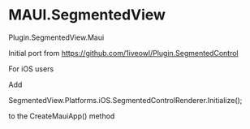 # MAUI.SegmentedView
Plugin.SegmentedView.Maui

Initial port from https://github.com/1iveowl/Plugin.SegmentedControl

For iOS users

Add 

SegmentedView.Platforms.iOS.SegmentedControlRenderer.Initialize(); 

to the CreateMauiApp() method

